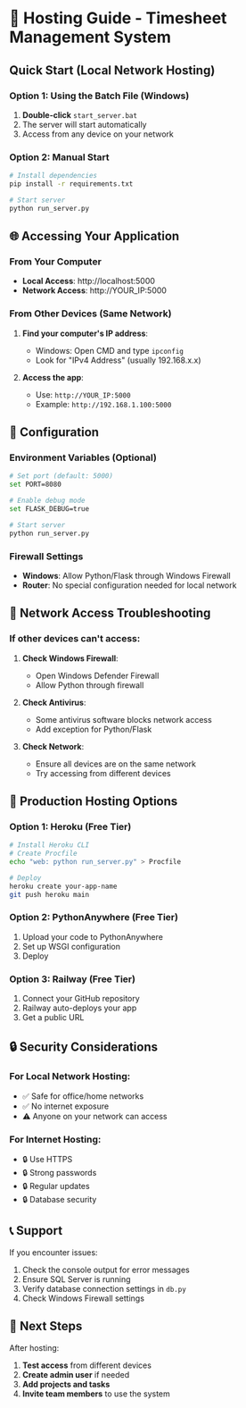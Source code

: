 # 🚀 Hosting Guide - Timesheet Management System

## Quick Start (Local Network Hosting)

### Option 1: Using the Batch File (Windows)
1. **Double-click** `start_server.bat`
2. The server will start automatically
3. Access from any device on your network

### Option 2: Manual Start
```bash
# Install dependencies
pip install -r requirements.txt

# Start server
python run_server.py
```

## 🌐 Accessing Your Application

### From Your Computer
- **Local Access**: http://localhost:5000
- **Network Access**: http://YOUR_IP:5000

### From Other Devices (Same Network)
1. **Find your computer's IP address**:
   - Windows: Open CMD and type `ipconfig`
   - Look for "IPv4 Address" (usually 192.168.x.x)
   
2. **Access the app**:
   - Use: `http://YOUR_IP:5000`
   - Example: `http://192.168.1.100:5000`

## 🔧 Configuration

### Environment Variables (Optional)
```bash
# Set port (default: 5000)
set PORT=8080

# Enable debug mode
set FLASK_DEBUG=true

# Start server
python run_server.py
```

### Firewall Settings
- **Windows**: Allow Python/Flask through Windows Firewall
- **Router**: No special configuration needed for local network

## 📱 Network Access Troubleshooting

### If other devices can't access:
1. **Check Windows Firewall**:
   - Open Windows Defender Firewall
   - Allow Python through firewall
   
2. **Check Antivirus**:
   - Some antivirus software blocks network access
   - Add exception for Python/Flask

3. **Check Network**:
   - Ensure all devices are on the same network
   - Try accessing from different devices

## 🚀 Production Hosting Options

### Option 1: Heroku (Free Tier)
```bash
# Install Heroku CLI
# Create Procfile
echo "web: python run_server.py" > Procfile

# Deploy
heroku create your-app-name
git push heroku main
```

### Option 2: PythonAnywhere (Free Tier)
1. Upload your code to PythonAnywhere
2. Set up WSGI configuration
3. Deploy

### Option 3: Railway (Free Tier)
1. Connect your GitHub repository
2. Railway auto-deploys your app
3. Get a public URL

## 🔒 Security Considerations

### For Local Network Hosting:
- ✅ Safe for office/home networks
- ✅ No internet exposure
- ⚠️ Anyone on your network can access

### For Internet Hosting:
- 🔒 Use HTTPS
- 🔒 Strong passwords
- 🔒 Regular updates
- 🔒 Database security

## 📞 Support

If you encounter issues:
1. Check the console output for error messages
2. Ensure SQL Server is running
3. Verify database connection settings in `db.py`
4. Check Windows Firewall settings

## 🎯 Next Steps

After hosting:
1. **Test access** from different devices
2. **Create admin user** if needed
3. **Add projects and tasks**
4. **Invite team members** to use the system 